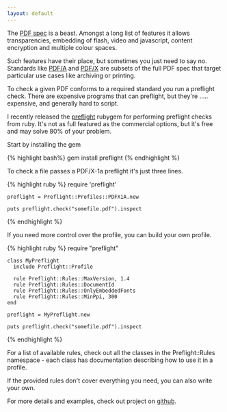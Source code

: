 ```yaml
---
layout: default
---
```

The [PDF spec](http://www.adobe.com/devnet/pdf/pdf_reference.html) is a beast.
Amongst a long list of features it allows transparencies, embedding of flash,
video and javascript, content encryption and multiple colour spaces.

Such features have their place, but sometimes you just need to say no.
Standards like [PDF/A](http://en.wikipedia.org/wiki/PDF/A) and
[PDF/X](http://en.wikipedia.org/wiki/PDF/X) are subsets of the full PDF spec
that target particular use cases like archiving or printing.

To check a given PDF conforms to a required standard you run a preflight check.
There are expensive programs that can preflight, but they're ..... expensive,
and generally hard to script.

I recently released the [preflight](http://rubygems.org/gems/preflight) rubygem
for performing preflight checks from ruby. It's not as full featured as the
commercial options, but it's free and may solve 80% of your problem.

Start by installing the gem

{% highlight bash%}
    gem install preflight
{% endhighlight %}

To check a file passes a PDF/X-1a preflight it's just three lines.

{% highlight ruby %}
    require 'preflight'

    preflight = Preflight::Profiles::PDFX1A.new

    puts preflight.check("somefile.pdf").inspect
{% endhighlight %}

If you need more control over the profile, you can build your own profile.

{% highlight ruby %}
    require "preflight"

    class MyPreflight
      include Preflight::Profile

      rule Preflight::Rules::MaxVersion, 1.4
      rule Preflight::Rules::DocumentId
      rule Preflight::Rules::OnlyEmbeddedFonts
      rule Preflight::Rules::MinPpi, 300
    end

    preflight = MyPreflight.new

    puts preflight.check("somefile.pdf").inspect
{% endhighlight %}

For a list of available rules, check out all the classes in the Preflight::Rules
namespace - each class has documentation describing how to use it in a profile.

If the provided rules don't cover everything you need, you can also write your
own.

For more details and examples, check out project on
[github](https://github.com/yob/pdf-preflight).

